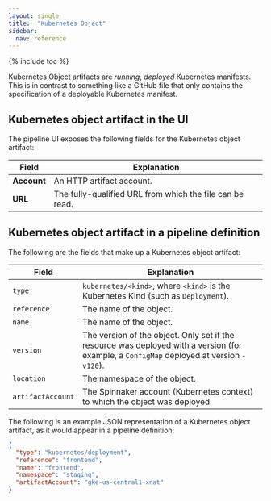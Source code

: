 ```yaml
---
layout: single
title:  "Kubernetes Object"
sidebar:
  nav: reference
---
```


{% include toc %}

Kubernetes Object artifacts are _running_, _deployed_ Kubernetes manifests.
This is in contrast to something like a GitHub file that only contains the
specification of a deployable Kubernetes manifest.

## Kubernetes object artifact in the UI

The pipeline UI exposes the following fields for the Kubernetes object artifact:

<table>
  <thead>
    <tr>
      <th>Field</th>
      <th>Explanation</th>
    </tr>
  </thead>
  <tbody>
    <tr>
      <td><strong>Account</strong></td>
      <td>An HTTP artifact account.</td>
    </tr>
    <tr>
      <td><strong>URL</strong></td>
      <td>The fully-qualified URL from which the file can be read.</td>
    </tr>
  </tbody>
</table>

## Kubernetes object artifact in a pipeline definition

The following are the fields that make up a Kubernetes object artifact:

| Field             | Explanation                                                                                                                               |
|-------------------|-------------------------------------------------------------------------------------------------------------------------------------------|
| `type`            | `kubernetes/<kind>`, where `<kind>` is the Kubernetes Kind (such as `Deployment`).                                                        |
| `reference`       | The name of the object.                                                                                                                   |
| `name`            | The name of the object.                                                                                                                   |
| `version`         | The version of the object. Only set if the resource was deployed with a version (for example, a `ConfigMap` deployed at version `-v120`). |
| `location`        | The namespace of the object.                                                                                                              |
| `artifactAccount` | The Spinnaker account (Kubernetes context) to which the object was deployed.                                                              |

The following is an example JSON representation of a Kubernetes object artifact, as it
would appear in a pipeline definition:

```json
{
  "type": "kubernetes/deployment",
  "reference": "frontend",
  "name": "frontend",
  "namespace": "staging",
  "artifactAccount": "gke-us-central1-xnat"
}
```
